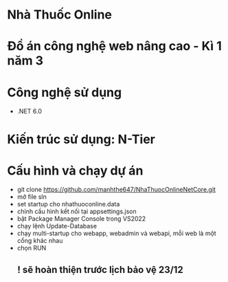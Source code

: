# Nhà Thuốc Online
# Đồ án công nghệ web nâng cao - Kì 1 năm 3
# Công nghệ sử dụng
- .NET 6.0
# Kiến trúc sử dụng: N-Tier
# Cấu hình và chạy dự án
- git clone https://github.com/manhthe647/NhaThuocOnlineNetCore.git
- mở file sln
- set startup cho nhathuoconline.data
- chỉnh cấu hình kết nối tại appsettings.json
- bật Package Manager Console trong VS2022
- chạy lệnh Update-Database
- chạy multi-startup cho webapp, webadmin và webapi, mỗi web là một cổng khác nhau
- chọn RUN
  ## ! sẽ hoàn thiện trước lịch bảo vệ 23/12  

